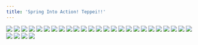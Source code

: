 ```yaml
---
title: 'Spring Into Action! Teppei!!'
---
```


![](/images/violence-salaryman-teppei/part-5/t96.jpg)
![](/images/violence-salaryman-teppei/part-5/t97.jpg)
![](/images/violence-salaryman-teppei/part-5/t98.jpg)
![](/images/violence-salaryman-teppei/part-5/t99.jpg)
![](/images/violence-salaryman-teppei/part-5/t100.jpg)
![](/images/violence-salaryman-teppei/part-5/t101.jpg)
![](/images/violence-salaryman-teppei/part-5/t102.jpg)
![](/images/violence-salaryman-teppei/part-5/t103.jpg)
![](/images/violence-salaryman-teppei/part-5/t104.jpg)
![](/images/violence-salaryman-teppei/part-5/t105.jpg)
![](/images/violence-salaryman-teppei/part-5/t106.jpg)
![](/images/violence-salaryman-teppei/part-5/t107.jpg)
![](/images/violence-salaryman-teppei/part-5/t108.jpg)
![](/images/violence-salaryman-teppei/part-5/t109.jpg)
![](/images/violence-salaryman-teppei/part-5/t110.jpg)
![](/images/violence-salaryman-teppei/part-5/t111.jpg)
![](/images/violence-salaryman-teppei/part-5/t112.jpg)
![](/images/violence-salaryman-teppei/part-5/t113.jpg)
![](/images/violence-salaryman-teppei/part-5/t114.jpg)
![](/images/violence-salaryman-teppei/part-5/t115.jpg)
![](/images/violence-salaryman-teppei/part-5/t116.jpg)
![](/images/violence-salaryman-teppei/part-5/t117.jpg)
![](/images/violence-salaryman-teppei/part-5/t118.jpg)
![](/images/violence-salaryman-teppei/part-5/t119.jpg)
![](/images/violence-salaryman-teppei/part-5/t120.jpg)
![](/images/violence-salaryman-teppei/part-5/t121.jpg)
![](/images/violence-salaryman-teppei/part-5/t122.jpg)
![](/images/violence-salaryman-teppei/part-5/t123.jpg)
![](/images/violence-salaryman-teppei/part-5/t124.jpg)